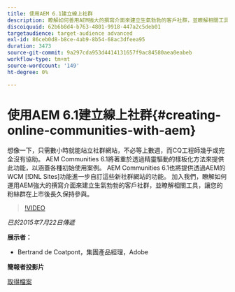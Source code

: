 ```yaml
---
title: 使用AEM 6.1建立線上社群
description: 瞭解如何善用AEM強大的撰寫介面來建立生氣勃勃的客戶社群，並瞭解相關工具，讓您的粉絲群在上市後維持互動。
discoiquuid: 62b6b8d4-b763-4801-9918-447a2c5deb01
targetaudience: target-audience advanced
exl-id: 86ceb0d8-b8ce-4ab9-8b54-68ac3dfeea95
duration: 3473
source-git-commit: 9a297cda953d4414131657f9ac84580aea0eabeb
workflow-type: tm+mt
source-wordcount: '149'
ht-degree: 0%

---
```


# 使用AEM 6.1建立線上社群{#creating-online-communities-with-aem}

想像一下，只需數小時就能站立社群網站，不必等上數週，而CQ工程師幾乎或完全沒有協助。 AEM Communities 6.1將著重於透過精靈驅動的樣板化方法來提供此功能，以涵蓋各種初始使用案例。 AEM Communities 6.1也將提供透過AEM的WCM [!DNL Sites]功能進一步自訂這些新社群網站的功能。 加入我們，瞭解如何運用AEM強大的撰寫介面來建立生氣勃勃的客戶社群，並瞭解相關工具，讓您的粉絲群在上市後長久保持參與。

>[!VIDEO](https://video.tv.adobe.com/v/19381/?quality=9)

*已於2015年7月22日傳遞*

**展示者：**

* Bertrand de Coatpont，集團產品經理，Adobe

**簡報者投影片**

[取得檔案](assets/aem-6-1-communities-gems.pdf)
<!--
[Get back to the Overview](https://helpx.adobe.com/tw/experience-manager/kt/eseminars/gems/aem-index.html)
-->

